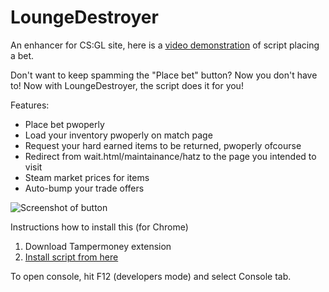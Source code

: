 LoungeDestroyer
==============

An enhancer for CS:GL site, here is a [video demonstration](http://youtu.be/JT2a4h35o90) of script placing a bet.

Don't want to keep spamming the "Place bet" button? Now you don't have to! Now with LoungeDestroyer, the script does it for you!

Features:
* Place bet pwoperly
* Load your inventory pwoperly on match page
* Request your hard earned items to be returned, pwoperly ofcourse
* Redirect from wait.html/maintainance/hatz to the page you intended to visit
* Steam market prices for items
* Auto-bump your trade offers

![Screenshot of button](http://puu.sh/9IixA/79f4a95363.png)

Instructions how to install this (for Chrome)

1. Download Tampermoney extension
2. [Install script from here](http://ncla.me/csgl3000/csgl3000.user.js)

To open console, hit F12 (developers mode) and select Console tab.
